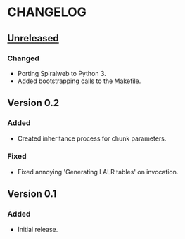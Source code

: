 # CHANGELOG

## [Unreleased]
### Changed
* Porting Spiralweb to Python 3.
* Added bootstrapping calls to the Makefile.

## Version 0.2
### Added

* Created inheritance process for chunk parameters.

### Fixed

* Fixed annoying 'Generating LALR tables' on invocation.

## Version 0.1
### Added

* Initial release.

[Unreleased]: https://github.com/michaeljmcd/spiralweb/compare/master@{2017-10-10}...master
